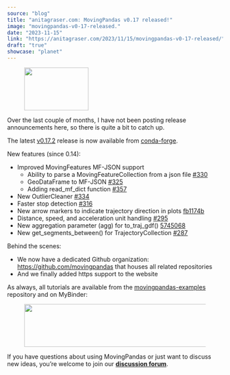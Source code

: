 ```yaml
---
source: "blog"
title: "anitagraser.com: MovingPandas v0.17 released!"
image: "movingpandas-v0-17-released."
date: "2023-11-15"
link: "https://anitagraser.com/2023/11/15/movingpandas-v0-17-released/"
draft: "true"
showcase: "planet"
---
```


<div class="wp-block-image">
<figure class="alignright"><img loading="lazy" width="150" height="100" data-attachment-id="7259" data-permalink="https://anitagraser.com/movingpandas/logo/" data-orig-file="https://underdark.files.wordpress.com/2020/06/logo.png" data-orig-size="1881,1256" data-comments-opened="1" data-image-meta="{&quot;aperture&quot;:&quot;0&quot;,&quot;credit&quot;:&quot;&quot;,&quot;camera&quot;:&quot;&quot;,&quot;caption&quot;:&quot;&quot;,&quot;created_timestamp&quot;:&quot;0&quot;,&quot;copyright&quot;:&quot;&quot;,&quot;focal_length&quot;:&quot;0&quot;,&quot;iso&quot;:&quot;0&quot;,&quot;shutter_speed&quot;:&quot;0&quot;,&quot;title&quot;:&quot;&quot;,&quot;orientation&quot;:&quot;0&quot;}" data-image-title="logo" data-image-description="" data-image-caption="" data-medium-file="https://underdark.files.wordpress.com/2020/06/logo.png?w=300" data-large-file="https://underdark.files.wordpress.com/2020/06/logo.png?w=545" src="https://underdark.files.wordpress.com/2020/06/logo.png?w=150" alt="" class="wp-image-7259" srcset="https://underdark.files.wordpress.com/2020/06/logo.png?w=150 150w, https://underdark.files.wordpress.com/2020/06/logo.png?w=300 300w" sizes="(max-width: 150px) 100vw, 150px" /></figure></div>


<p>Over the last couple of months, I have not been posting release announcements here, so there is quite a bit to catch up. </p>



<p>The latest <a href="https://github.com/movingpandas/movingpandas/releases">v0.17.2</a> release is now available from <a href="https://anaconda.org/conda-forge/movingpandas">conda-forge</a>.</p>



<p>New features (since 0.14):</p>



<ul>
<li>Improved MovingFeatures MF-JSON support
<ul>
<li>Ability to parse a MovingFeatureCollection from a json file&nbsp;<a href="https://github.com/movingpandas/movingpandas/pull/330">#330</a></li>



<li>GeoDataFrame to MF-JSON <a href="https://github.com/movingpandas/movingpandas/pull/325">#325</a></li>



<li>Adding read_mf_dict function&nbsp;<a href="https://github.com/movingpandas/movingpandas/pull/357">#357</a></li>
</ul>
</li>



<li>New OutlierCleaner&nbsp;<a href="https://github.com/movingpandas/movingpandas/pull/334">#334</a></li>



<li>Faster stop detection&nbsp;<a href="https://github.com/movingpandas/movingpandas/pull/316">#316</a></li>



<li>New arrow markers to indicate trajectory direction in plots <a href="https://github.com/movingpandas/movingpandas/commit/fb1174b51f0ef31ce95ffc1403b78c7eff3642b7">fb1174b</a>&nbsp;</li>



<li>Distance, speed, and acceleration unit handling <a href="https://github.com/movingpandas/movingpandas/pull/295">#295</a></li>



<li>New aggregation parameter (agg) for to_traj_gdf() <a href="https://github.com/movingpandas/movingpandas/commit/574506837f5e04f6e49ff1cd99da28bc54fc30ba">5745068</a>&nbsp;</li>



<li>New get_segments_between() for TrajectoryCollection <a href="https://github.com/movingpandas/movingpandas/issues/287">#287</a> </li>
</ul>



<p>Behind the scenes:</p>



<ul>
<li>We now have a dedicated Github organization: <a href="https://github.com/movingpandas">https://github.com/movingpandas</a> that houses all related repositories</li>



<li>And we finally added https support to the website</li>
</ul>



<p>As always, all tutorials are available from the <a href="https://github.com/movingpandas/movingpandas-examples">movingpandas-examples</a> repository and on MyBinder:</p>


<div class="wp-block-image">
<figure class="aligncenter"><a href="https://mybinder.org/v2/gh/movingpandas/movingpandas-examples/main"><img loading="lazy" width="545" height="100" data-attachment-id="7159" data-permalink="https://anitagraser.com/2020/03/21/movingpandas-v0-3-released/binder/" data-orig-file="https://underdark.files.wordpress.com/2020/03/binder.png" data-orig-size="109,20" data-comments-opened="1" data-image-meta="{&quot;aperture&quot;:&quot;0&quot;,&quot;credit&quot;:&quot;&quot;,&quot;camera&quot;:&quot;&quot;,&quot;caption&quot;:&quot;&quot;,&quot;created_timestamp&quot;:&quot;0&quot;,&quot;copyright&quot;:&quot;&quot;,&quot;focal_length&quot;:&quot;0&quot;,&quot;iso&quot;:&quot;0&quot;,&quot;shutter_speed&quot;:&quot;0&quot;,&quot;title&quot;:&quot;&quot;,&quot;orientation&quot;:&quot;0&quot;}" data-image-title="binder" data-image-description="" data-image-caption="" data-medium-file="https://underdark.files.wordpress.com/2020/03/binder.png?w=109" data-large-file="https://underdark.files.wordpress.com/2020/03/binder.png?w=109" src="https://underdark.files.wordpress.com/2020/03/binder.png?w=545" alt="" class="wp-image-7159" /></a></figure></div>


<p>If you have questions about using MovingPandas or just want to discuss new ideas, you&#8217;re welcome to join our <a href="https://github.com/movingpandas/movingpandas/discussions"><strong>discussion forum</strong></a>.</p>



<p></p>
